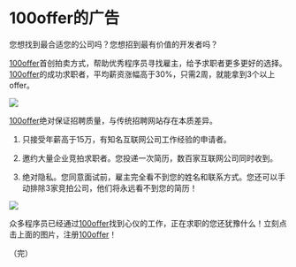# 100offer的广告

您想找到最合适您的公司吗？您想招到最有价值的开发者吗？

[100offer](https://100offer.com/join/ruanyifeng)首创拍卖方式，帮助优秀程序员寻找雇主，给予求职者更多更好的选择。[100offer](https://100offer.com/join/ruanyifeng)的成功求职者，平均薪资涨幅高于30%，只需2周，就能拿到3个以上offer。

[![](http://image.beekka.com/blog/2014/ad2014110301.jpg)](https://100offer.com/join/ruanyifeng)

[100offer](https://100offer.com/join/ruanyifeng)绝对保证招聘质量，与传统招聘网站存在本质差异。

1. 只接受年薪高于15万，有知名互联网公司工作经验的申请者。

2. 邀约大量企业竞拍求职者。您投递一次简历，数百家互联网公司同时收到。

3. 绝对隐私。您同意面试前，雇主完全看不到您的姓名和联系方式。您还可以手动排除3家竞拍公司，他们将永远看不到您的简历！

[![](http://image.beekka.com/blog/2014/ad2014110302.jpg)](https://100offer.com/join/ruanyifeng)

众多程序员已经通过[100offer](https://100offer.com/join/ruanyifeng)找到心仪的工作，正在求职的您还犹豫什么！立刻点击上面的图片，注册[100offer](https://100offer.com/join/ruanyifeng)！

（完）
